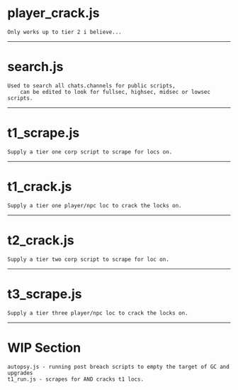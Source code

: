 # player_crack.js
	Only works up to tier 2 i believe...
--------------------------
# search.js
	Used to search all chats.channels for public scripts,
		can be edited to look for fullsec, highsec, midsec or lowsec scripts.
--------------------------
# t1_scrape.js
	Supply a tier one corp script to scrape for locs on.
--------------------------
# t1_crack.js
	Supply a tier one player/npc loc to crack the locks on.
--------------------------
# t2_crack.js
	Supply a tier two corp script to scrape for loc on.
--------------------------
# t3_scrape.js
	Supply a tier three player/npc loc to crack the locks on.
--------------------------
# WIP Section
	autopsy.js - running post breach scripts to empty the target of GC and upgrades
	t1_run.js - scrapes for AND cracks t1 locs.